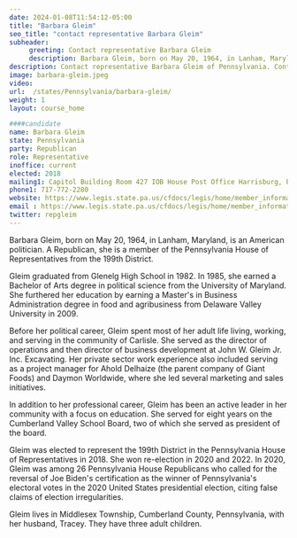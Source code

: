 ```yaml
---
date: 2024-01-08T11:54:12-05:00
title: "Barbara Gleim"
seo_title: "contact representative Barbara Gleim"
subheader:
     greeting: Contact representative Barbara Gleim
     description: Barbara Gleim, born on May 20, 1964, in Lanham, Maryland, is an American politician. A Republican, she is a member of the Pennsylvania House of Representatives from the 199th District.
description: Contact representative Barbara Gleim of Pennsylvania. Contact information for Barbara Gleim includes email address, phone number, and mailing address.
image: barbara-gleim.jpeg
video:
url:  /states/Pennsylvania/barbara-gleim/
weight: 1
layout: course_home

####candidate
name: Barbara Gleim
state: Pennsylvania
party: Republican
role: Representative
inoffice: current
elected: 2018
mailing1: Capitol Building Room 427 IOB House Post Office Harrisburg, PA 17120
phone1: 717-772-2280
website: https://www.legis.state.pa.us/cfdocs/legis/home/member_information/House_bio.cfm?id=1864/
email : https://www.legis.state.pa.us/cfdocs/legis/home/member_information/House_bio.cfm?id=1864/
twitter: repgleim
---
```


Barbara Gleim, born on May 20, 1964, in Lanham, Maryland, is an American politician. A Republican, she is a member of the Pennsylvania House of Representatives from the 199th District.

Gleim graduated from Glenelg High School in 1982. In 1985, she earned a Bachelor of Arts degree in political science from the University of Maryland. She furthered her education by earning a Master's in Business Administration degree in food and agribusiness from Delaware Valley University in 2009.

Before her political career, Gleim spent most of her adult life living, working, and serving in the community of Carlisle. She served as the director of operations and then director of business development at John W. Gleim Jr. Inc. Excavating. Her private sector work experience also included serving as a project manager for Ahold Delhaize (the parent company of Giant Foods) and Daymon Worldwide, where she led several marketing and sales initiatives.

In addition to her professional career, Gleim has been an active leader in her community with a focus on education. She served for eight years on the Cumberland Valley School Board, two of which she served as president of the board.

Gleim was elected to represent the 199th District in the Pennsylvania House of Representatives in 2018. She won re-election in 2020 and 2022. In 2020, Gleim was among 26 Pennsylvania House Republicans who called for the reversal of Joe Biden's certification as the winner of Pennsylvania's electoral votes in the 2020 United States presidential election, citing false claims of election irregularities.

Gleim lives in Middlesex Township, Cumberland County, Pennsylvania, with her husband, Tracey. They have three adult children.
